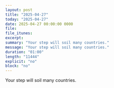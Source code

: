```yaml
---
layout: post
title: "2025-04-27"
today: "2025-04-27"
date: 2025-04-27 00:00:00 0000
file:
file_itunes:
excerpt:
summary: "Your step will soil many countries."
message: "Your step will soil many countries."
duration: "01:00"
length: "11444"
explicit: "no"
block: "no"
---
```

Your step will soil many countries.

